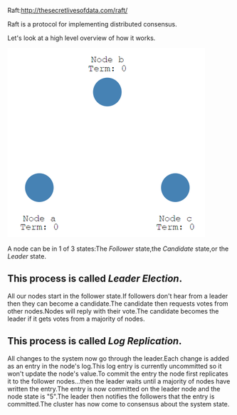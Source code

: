 

Raft:http://thesecretlivesofdata.com/raft/

Raft is a protocol for implementing distributed consensus.

Let's look at a high level overview of how it works.

![](./media/distributed_consensus_raft_20210306123825.png)

A node can be in 1 of 3 states:The *Follower* state,the *Candidate* state,or the *Leader* state.

## This process is called *Leader Election*.

All our nodes start in the follower state.If followers don't hear from a leader then they can become a candidate.The candidate then requests votes from other nodes.Nodes will reply with their vote.The candidate becomes the leader if it gets votes from a majority of nodes.

## This process is called *Log Replication*.

All changes to the system now go through the leader.Each change is added as an entry in the node's log.This log entry is currently uncommitted so it won't update the node's value.To commit the entry the node first replicates it to the follower nodes...then the leader waits until a majority of nodes have written the entry.The entry is now committed on the leader node and the node state is "5".The leader then notifies the followers that the entry is committed.The cluster has now come to consensus about the system state.
